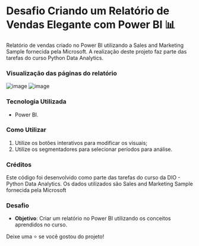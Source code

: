 # Desafio Criando um Relatório de Vendas Elegante com Power BI 📊
Relatório de vendas criado no Power BI utilizando a Sales and Marketing Sample fornecida pela Microsoft. A realização deste projeto faz parte das tarefas do curso Python Data Analytics.

### Visualização das páginas do relatório
![image](https://github.com/profa-janaina/Desafio-Relat-rio-de-Vendas-no-Power-BI/assets/111704392/57f33054-91e3-4d68-953b-a17412c7dc36)
![image](https://github.com/profa-janaina/Desafio-Relat-rio-de-Vendas-no-Power-BI/assets/111704392/d1c42bbc-97ab-4107-9230-d6c0f1ddfea6)


### Tecnologia Utilizada
- Power BI.

### Como Utilizar

1. Utilize os botões interativos para modificar os visuais;
2. Utilize os segmentadores para selecionar períodos para análise.

### Créditos

Este código foi desenvolvido como parte das tarefas do curso da DIO - Python Data Analytics. 
Os dados utilizados são Sales and Marketing Sample fornecida pela Microsoft

### Desafio

- **Objetivo**: Criar um relatório no Power BI utilizando os conceitos aprendidos no curso.
 
Deixe uma ⭐️ se você gostou do projeto!
